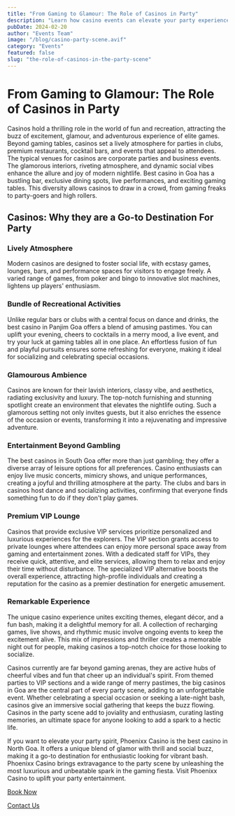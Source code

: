 ```yaml
---
title: "From Gaming to Glamour: The Role of Casinos in Party"
description: "Learn how casino events can elevate your party experience to the next level"
pubDate: 2024-02-20
author: "Events Team"
image: "/blog/casino-party-scene.avif"
category: "Events"
featured: false
slug: "the-role-of-casinos-in-the-party-scene"
---
```


# From Gaming to Glamour: The Role of Casinos in Party

Casinos hold a thrilling role in the world of fun and recreation, attracting the buzz of excitement, glamour, and adventurous experience of elite games. Beyond gaming tables, casinos set a lively atmosphere for parties in clubs, premium restaurants, cocktail bars, and events that appeal to attendees. The typical venues for casinos are corporate parties and business events. The glamorous interiors, riveting atmosphere, and dynamic social vibes enhance the allure and joy of modern nightlife. Best casino in Goa has a bustling bar, exclusive dining spots, live performances, and exciting gaming tables. This diversity allows casinos to draw in a crowd, from gaming freaks to party-goers and high rollers.

## Casinos: Why they are a Go-to Destination For Party

### Lively Atmosphere
Modern casinos are designed to foster social life, with ecstasy games, lounges, bars, and performance spaces for visitors to engage freely. A varied range of games, from poker and bingo to innovative slot machines, lightens up players' enthusiasm.

### Bundle of Recreational Activities
Unlike regular bars or clubs with a central focus on dance and drinks, the best casino in Panjim Goa offers a blend of amusing pastimes. You can uplift your evening, cheers to cocktails in a merry mood, a live event, and try your luck at gaming tables all in one place. An effortless fusion of fun and playful pursuits ensures some refreshing for everyone, making it ideal for socializing and celebrating special occasions.

### Glamourous Ambience
Casinos are known for their lavish interiors, classy vibe, and aesthetics, radiating exclusivity and luxury. The top-notch furnishing and stunning spotlight create an environment that elevates the nightlife outing. Such a glamorous setting not only invites guests, but it also enriches the essence of the occasion or events, transforming it into a rejuvenating and impressive adventure.

### Entertainment Beyond Gambling
The best casinos in South Goa offer more than just gambling; they offer a diverse array of leisure options for all preferences. Casino enthusiasts can enjoy live music concerts, mimicry shows, and unique performances, creating a joyful and thrilling atmosphere at the party. The clubs and bars in casinos host dance and socializing activities, confirming that everyone finds something fun to do if they don't play games.

### Premium VIP Lounge
Casinos that provide exclusive VIP services prioritize personalized and luxurious experiences for the explorers. The VIP section grants access to private lounges where attendees can enjoy more personal space away from gaming and entertainment zones. With a dedicated staff for VIPs, they receive quick, attentive, and elite services, allowing them to relax and enjoy their time without disturbance. The specialized VIP alternative boosts the overall experience, attracting high-profile individuals and creating a reputation for the casino as a premier destination for energetic amusement.

### Remarkable Experience
The unique casino experience unites exciting themes, elegant décor, and a fun bash, making it a delightful memory for all. A collection of recharging games, live shows, and rhythmic music involve ongoing events to keep the excitement alive. This mix of impressions and thriller creates a memorable night out for people, making casinos a top-notch choice for those looking to socialize.

Casinos currently are far beyond gaming arenas, they are active hubs of cheerful vibes and fun that cheer up an individual's spirit. From themed parties to VIP sections and a wide range of merry pastimes, the big casinos in Goa are the central part of every party scene, adding to an unforgettable event. Whether celebrating a special occasion or seeking a late-night bash, casinos give an immersive social gathering that keeps the buzz flowing. Casinos in the party scene add to joviality and enthusiasm, curating lasting memories, an ultimate space for anyone looking to add a spark to a hectic life.

If you want to elevate your party spirit, Phoenixx Casino is the best casino in North Goa. It offers a unique blend of glamor with thrill and social buzz, making it a go-to destination for enthusiastic looking for vibrant bash. Phoenixx Casino brings extravagance to the party scene by unleashing the most luxurious and unbeatable spark in the gaming fiesta. Visit Phoenixx Casino to uplift your party entertainment.

[Book Now](https://www.phoenixcasino.in/)

[Contact Us](/contact) 